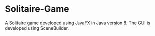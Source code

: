 # Solitaire-Game
A Solitaire game developed using JavaFX in Java version 8. The GUI is developed using SceneBuilder.
